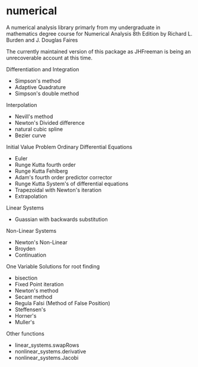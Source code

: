 # numerical

A numerical analysis library primarly from my undergraduate in mathematics degree course for Numerical Analysis 8th Edition by Richard L. Burden and J. Douglas Faires

The currently maintained version of this package as JHFreeman is being an unrecoverable account at this time.

Differentiation and Integration
- Simpson's method
- Adaptive Quadrature
- Simpson's double method

Interpolation
- Nevill's method
- Newton's Divided difference
- natural cubic spline
- Bezier curve

Initial Value Problem Ordinary Differential Equations
- Euler
- Runge Kutta fourth order
- Runge Kutta Fehlberg
- Adam's fourth order predictor corrector
- Runge Kutta System's of differential equations
- Trapezoidal with Newton's iteration
- Extrapolation

Linear Systems
- Guassian with backwards substitution

Non-Linear Systems
- Newton's Non-Linear
- Broyden
- Continuation

One Variable Solutions for root finding
- bisection
- Fixed Point iteration
- Newton's method
- Secant method
- Regula Falsi (Method of False Position)
- Steffensen's
- Horner's
- Muller's

Other functions
- linear_systems.swapRows
- nonlinear_systems.derivative
- nonlinear_systems.Jacobi
